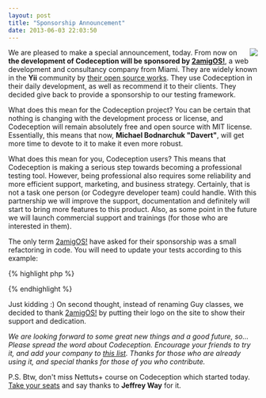 ```yaml
---
layout: post
title: "Sponsorship Announcement"
date: 2013-06-03 22:03:50
---
```



<img src="http://2amigos.us/img/logo.png" style="float: right" />

We are pleased to make a special announcement, today. From now on **the development of Codeception will be sponsored by [2amigOS!](http://2amigos.us/)**, a web development and consultancy company from Miami. They are widely known in the **Yii** community by [their open source works](https://github.com/2amigos). They use Codeception in their daily development, as well as recommend it to their clients. They decided give back to provide a sponsorship to our testing framework. 

What does this mean for the Codeception project? You can be certain that nothing is changing with the development process or license, and Codeception will remain absolutely free and open source with MIT license. Essentially, this means that now, **Michael Bodnarchuk "Davert"**, will get more time to devote to it to make it even more robust. 

What does this mean for you, Codeception users? This means that Codeception is making a serious step towards becoming a professional testing tool.
However, being professional also requires some reliability and more efficient support, marketing, and business strategy. Certainly, that is not a task one person (or Codegyre developer team) could handle. With this partnership we will improve the support, documentation and definitely will start to bring more features to this product. Also, as some point in the future we will launch commercial support and trainings (for those who are interested in them).

The only term [2amigOS!](http://2amigos.us/) have asked for their sponsorship was a small refactoring in code. You will need to update your tests according to this example:

{% highlight php %}
<?php
// for acceptance tests
$I = new WebAmigo($scenario);

// for functional tests
$I = new TestAmigo($scenario);

// for api tests
$I = new ApiAmigo($scenario);
?>
{% endhighlight %}

Just kidding :) On second thought, instead of renaming Guy classes, we decided to thank [2amigOS!](http://2amigos.us/) by putting their logo on the site to show their support and dedication.

*We are looking forward to some great new things and a good future, so... 
Please spread the word about Codeception. Encourage your friends to try it, and add your company to [this list](https://github.com/Codeception/Codeception/wiki/Who-is-using-it%3F). Thanks for those who are already using it, and special thanks for those of you who contribute.*

P.S. Btw, don't miss Nettuts+ course on Codeception which started today. [Take your seats](https://tutsplus.com/course/modern-testing-in-php-with-codeception/) and say thanks to **Jeffrey Way** for it.